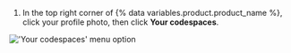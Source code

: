 1. In the top right corner of {% data variables.product.product_name %}, click your profile photo, then click **Your codespaces**.

!['Your codespaces' menu option](/assets/images/help/codespaces/your-codespaces-option.png)
